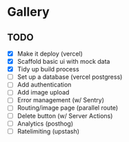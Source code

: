 # Gallery

## TODO

- [x] Make it deploy (vercel)
- [x] Scaffold basic ui with mock data
- [x] Tidy up build process
- [ ] Set up a database (vercel postgress)
- [ ] Add authentication
- [ ] Add image upload
- [ ] Error management (w/ Sentry)
- [ ] Routing/image page (parallel route)
- [ ] Delete button (w/ Server Actions)
- [ ] Analytics (posthog)
- [ ] Ratelimiting (upstash)
